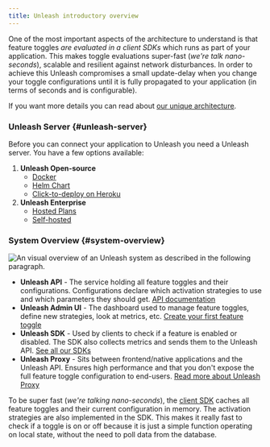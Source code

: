 ```yaml
---
title: Unleash introductory overview
---
```


One of the most important aspects of the architecture to understand is that feature toggles _are evaluated in a client SDKs_ which runs as part of your application. This makes toggle evaluations super-fast (_we're talk nano-seconds_), scalable and resilient against network disturbances. In order to achieve this Unleash compromises a small update-delay when you change your toggle configurations until it is fully propagated to your application (in terms of seconds and is configurable).

If you want more details you can read about [our unique architecture](https://www.getunleash.io/blog/our-unique-architecture).

### Unleash Server {#unleash-server}

Before you can connect your application to Unleash you need a Unleash server. You have a few options available:

1. **Unleash Open-source**
   - [Docker](../deploy/getting-started.md)
   - [Helm Chart](https://github.com/unleash/helm-charts/)
   - [Click-to-deploy on Heroku](https://www.heroku.com/deploy/?template=https://github.com/Unleash/unleash)
2. **Unleash Enterprise**
   - [Hosted Plans](https://www.getunleash.io/plans)
   - [Self-hosted](https://www.getunleash.io/blog/self-host-your-feature-toggle-system)

### System Overview {#system-overview}

![An visual overview of an Unleash system as described in the following paragraph.](/img/unleash-architecture.svg 'System Overview')

- **Unleash API** - The service holding all feature toggles and their configurations. Configurations declare which activation strategies to use and which parameters they should get. [API documentation](/api)
- **Unleash Admin UI** - The dashboard used to manage feature toggles, define new strategies, look at metrics, etc. [Create your first feature toggle](user_guide/create-feature-toggle.md)
- **Unleash SDK** - Used by clients to check if a feature is enabled or disabled. The SDK also collects metrics and sends them to the Unleash API. [See all our SDKs](sdks/index.md)
- **Unleash Proxy** - Sits between frontend/native applications and the Unleash API. Ensures high performance and that you don't expose the full feature toggle configuration to end-users. [Read more about Unleash Proxy](sdks/unleash-proxy.md)

To be super fast (_we're talking nano-seconds_), the [client SDK](sdks/index.md) caches all feature toggles and their current configuration in memory. The activation strategies are also implemented in the SDK. This makes it really fast to check if a toggle is on or off because it is just a simple function operating on local state, without the need to poll data from the database.
